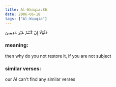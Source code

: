 ```yaml
---
title: Al-Waaqia:86
date: 2006-06-18
tags: ["Al-Waaqia"]
---
```

فَلَوْلَا إِنْ كُنْتُمْ غَيْرَ مَدِينِينَ
### meaning: 
then why do you not restore it, if you are not subject
### similar verses: 

our AI can't find any similar verses




